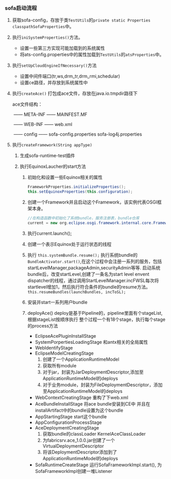 ### sofa启动流程

1. 获取sofa-config，存放于类`TestUtils`的`private static Properties classpathSofaProperties`中。

2. 执行`iniSystemProperties()`方法。

   * 设置一些第三方实现可能加载到的系统属性
   * 将ats-config.properties中的属性加载到`TestUtils`的`atsProperties`中。

3. 执行`setUpCloudEngineIfNecessary()`方法

   * 设置中间件端口(tr,ws,drm_tr,drm_rmi,schedular)
   * 设置ce路径，并存放到系统属性中

4. 执行`createAce()` 打包成ace文件，存放在java.io.tmpdir路径下

   ace文件结构：

   ​	—— META-INF ——  MAINFEST.MF

   ​	—— WEB-INF —— web.xml

   ​	—— config —— sofa-config.properties	sofa-log4j.properties

5. 执行`createFramework(String appType)` 

   1. 生成sofa-runtime-test插件
   2. 执行EquinoxLaucher的start方法
      1. 初始化和设置一些Equinox相关的属性

         ```java
         FrameworkProperties.initializeProperties();
         this.setEquinoxProperties(this.configuration);
         ```

      2. 创建一个Framework并且启动这个Framework，该实例代表OSGI框架本身。

         ```java
         //在构造函数中初始化了系统bundle，服务注册表，bundle仓库
         current = new org.eclipse.osgi.framework.internal.core.Framework(new BaseAdaptor(new String[0]));
         ```

      3. 执行current.launch();
        1. 创建一个表示Equinox处于运行状态的线程
        2. 执行 `this.systemBundle.resume();` 执行系统bundle的`BundleActivator.start()`,在这个过程中会注册一系列的服务，包括startLevelManager,packageAdmin,securityAdmin等等. 启动系统bundle后，改变startLevel,创建了一条名为start level envent dispatcher的线程，通过调用StartLevelManager.incFWSL每次将startlevel增加1，然后执行符合条件的bundle的resume方法。`this.resumeBundles(launchBundles, incToSL);`
        3. 安装并start一系列用户bundle
        4. deployAce()  deploy是基于Pipeline的，pipeline里面有个stageList,根据stageList按顺序执行
            整个过程一个有18个stage，执行每个stage的process方法
            * EclipseAcePluginInstallStage
            * SystemPorpertiesLoadingStage    和antx相关的全局属性
            * WebIdentifyStage
            * EclipseModelCreatingStage    
              1. 创建了一个ApplicationRuntimeModel
              2. 获取所有module
              3. 对于jar，封装为JarDeploymentDescriptor,添加至ApplicationRuntimeModel的deploys
              4. 对于业务module，封装为FileDeploymentDescriptor，添加至ApplicationRuntimeModel的deploys
            * WebContextCreatingStage 重构了下web.xml
            * AceBundleInstallStage 将ace bundle安装到CE中 并且在installArtifact中的bundle设置为这个bundle
            * AppStartingStage start这个bundle
            * AppConfigurationProcessStage
            * AceDeploymentCreatingStage
              1. 获取bundle的classLoader KernelAceClassLoader
              2. 为fabricsrv.ace_1.0.0.jar创建了一个VirtualDeploymentDescriptor
              3. 将该DeploymentDescriptor添加到了ApplicationRuntimeModel的deploys
            * SofaRuntimeCreateStage
              运行SofaFrameworkImpl.start(), 为SofaFrameworkImpl创建一堆Listener
            
          

         ​